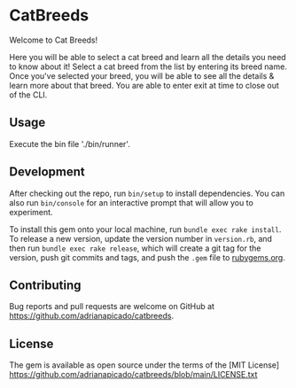 # CatBreeds

Welcome to Cat Breeds!

Here you will be able to select a cat breed and learn all the details you need to know about it! 
Select a cat breed from the list by entering its breed name. 
Once you've selected your breed, you will be able to see all the details & learn more about that breed. 
You are able to enter exit at time to close out of the CLI.

## Usage

Execute the bin file './bin/runner'.

## Development

After checking out the repo, run `bin/setup` to install dependencies. You can also run `bin/console` for an interactive prompt that will allow you to experiment.

To install this gem onto your local machine, run `bundle exec rake install`. To release a new version, update the version number in `version.rb`, and then run `bundle exec rake release`, which will create a git tag for the version, push git commits and tags, and push the `.gem` file to [rubygems.org](https://rubygems.org).

## Contributing

Bug reports and pull requests are welcome on GitHub at https://github.com/adrianapicado/catbreeds.


## License

The gem is available as open source under the terms of the [MIT License] https://github.com/adrianapicado/catbreeds/blob/main/LICENSE.txt